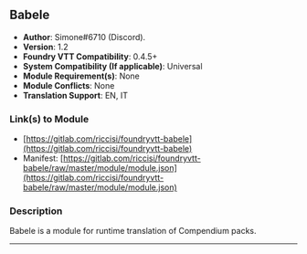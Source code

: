 ## Babele

* **Author**: Simone#6710 (Discord).
* **Version**: 1.2
* **Foundry VTT Compatibility**: 0.4.5+
* **System Compatibility (If applicable)**: Universal
* **Module Requirement(s)**: None
* **Module Conflicts**: None
* **Translation Support**: EN, IT

### Link(s) to Module
* [https://gitlab.com/riccisi/foundryvtt-babele](https://gitlab.com/riccisi/foundryvtt-babele) 
* Manifest: [https://gitlab.com/riccisi/foundryvtt-babele/raw/master/module/module.json](https://gitlab.com/riccisi/foundryvtt-babele/raw/master/module/module.json)

### Description
Babele is a module for runtime translation of Compendium packs.

---

